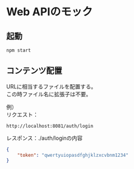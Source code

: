 # Web APIのモック

## 起動

``` cmd
npm start
```

## コンテンツ配置

URLに相当するファイルを配置する。  
この時ファイル名に拡張子は不要。
  
例）  
リクエスト：

``` http
http://localhost:8081/auth/login
```

レスポンス：./auth/loginの内容

``` json
{
    "token": "qwertyuiopasdfghjklzxcvbnm1234"
}
```
